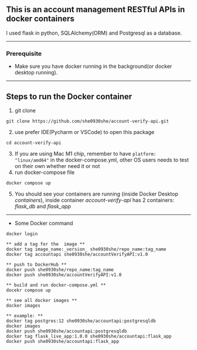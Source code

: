 
## This is an account management RESTful APIs in docker containers
I used flask in python, SQLAlchemy(ORM) and Postgresql as a database.  

---

### Prerequisite
- Make sure you have docker running in the background(or docker desktop running).  

---

## Steps to run the Docker container
1. git clone 
```commandline
git clone https://github.com/she0930she/account-verify-api.git
```
2. use prefer IDE(Pycharm or VSCode) to open this package
```commandline
cd account-verify-api
```
3. If you are using Mac M1 chip, remember to have `platform: "linux/amd64"`
in the docker-compose.yml, other OS users needs to test on their own whether
need it or not
4. run docker-compose file
```commandline
docker compose up
```
5. You should see your containers are running (inside Docker Desktop *containers*), 
inside container *account-verify-api* has 2 containers: *flask_db* and *flask_app*

---

- Some Docker command
```commandline
docker login

** add a tag for the  image **
docker tag image_name:_version_ she0930she/repo_name:tag_name
docker tag accountapi she0930she/accountVerifyAPI:v1.0

** push to DockerHub **
docker push she0930she/repo_name:tag_name
docker push she0930she/accountVerifyAPI:v1.0

** build and run docker-compose.yml **
docekr compose up 

** see all docker images **
docker images

** example: **
docker tag postgres:12 she0930she/accountapi:postgresqldb 
docker images
docker push she0930she/accountapi:postgresqldb
docker tag flask_live_app:1.0.0 she0930she/accountapi:flask_app
docker push she0930she/accountapi:flask_app
```